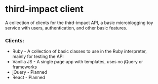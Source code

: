 # third-impact client

A collection of clients for the third-impact API, a basic microblogging toy service with users, authentication, and other basic features.

### Clients:

* Ruby - A collection of basic classes to use in the Ruby interpreter, mainly for testing the API
* Vanilla JS - A single page app with templates, uses no jQuery or frameworks
* jQuery - Planned
* React - Planned
